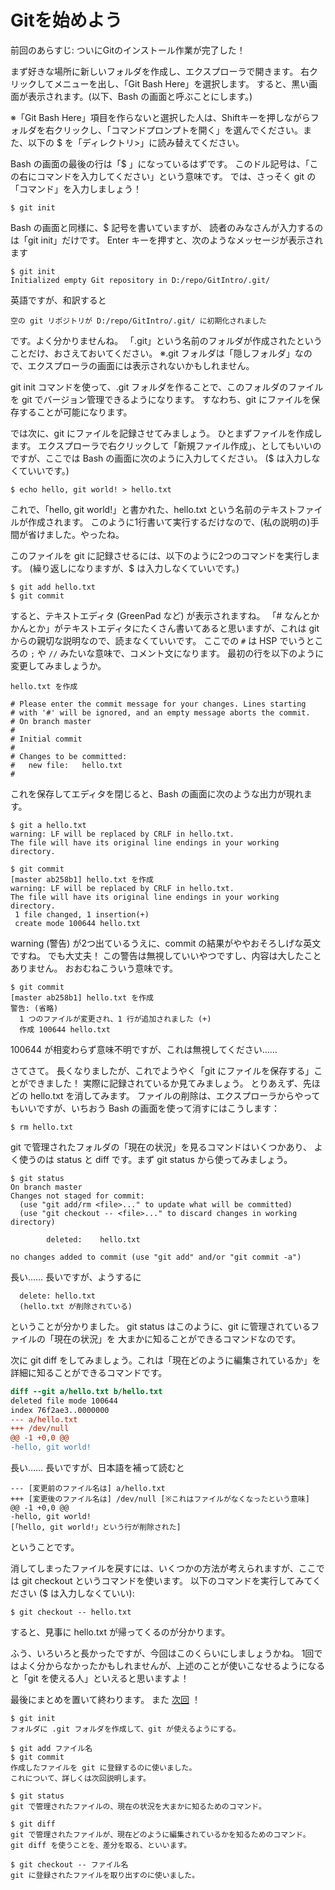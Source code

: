 # Gitを始めよう

前回のあらすじ: ついにGitのインストール作業が完了した！

まず好きな場所に新しいフォルダを作成し、エクスプローラで開きます。
右クリックしてメニューを出し、「Git Bash Here」を選択します。
すると、黒い画面が表示されます。(以下、Bash の画面と呼ぶことにします。)

※「Git Bash Here」項目を作らないと選択した人は、Shiftキーを押しながらフォルダを右クリックし、「コマンドプロンプトを開く」を選んでください。また、以下の $ を「ディレクトリ>」に読み替えてください。

Bash の画面の最後の行は「$ 」になっているはずです。
このドル記号は、「この右にコマンドを入力してください」という意味です。
では、さっそく git の「コマンド」を入力しましょう！

```
$ git init
```

Bash の画面と同様に、$ 記号を書いていますが、
読者のみなさんが入力するのは「git init」だけです。
Enter キーを押すと、次のようなメッセージが表示されます

```
$ git init
Initialized empty Git repository in D:/repo/GitIntro/.git/
```

英語ですが、和訳すると

```
空の git リポジトリが D:/repo/GitIntro/.git/ に初期化されました
```

です。よく分かりませんね。
「.git」という名前のフォルダが作成されたということだけ、おさえておいてください。
※.git フォルダは「隠しフォルダ」なので、エクスプローラの画面には表示されないかもしれません。

git init コマンドを使って、.git フォルダを作ることで、このフォルダのファイルを git でバージョン管理できるようになります。
すなわち、git にファイルを保存することが可能になります。

では次に、git にファイルを記録させてみましょう。
ひとまずファイルを作成します。
エクスプローラで右クリックして「新規ファイル作成」、としてもいいのですが、ここでは Bash の画面に次のように入力してください。
($ は入力しなくていいです。)

```
$ echo hello, git world! > hello.txt
```

これで、「hello, git world!」と書かれた、hello.txt という名前のテキストファイルが作成されます。
このように1行書いて実行するだけなので、(私の説明の)手間が省けました。やったね。

このファイルを git に記録させるには、以下のように2つのコマンドを実行します。
(繰り返しになりますが、$ は入力しなくていいです。)

```
$ git add hello.txt
$ git commit
```

すると、テキストエディタ (GreenPad など) が表示されますね。
「# なんとかかんとか」がテキストエディタにたくさん書いてあると思いますが、これは git からの親切な説明なので、読まなくていいです。
ここでの `#` は HSP でいうところの `;` や `//` みたいな意味で、コメント文になります。
最初の行を以下のように変更してみましょうか。

```
hello.txt を作成

# Please enter the commit message for your changes. Lines starting
# with '#' will be ignored, and an empty message aborts the commit.
# On branch master
#
# Initial commit
#
# Changes to be committed:
#	new file:   hello.txt
#
```

これを保存してエディタを閉じると、Bash の画面に次のような出力が現れます。

```
$ git a hello.txt
warning: LF will be replaced by CRLF in hello.txt.
The file will have its original line endings in your working directory.

$ git commit
[master ab258b1] hello.txt を作成
warning: LF will be replaced by CRLF in hello.txt.
The file will have its original line endings in your working directory.
 1 file changed, 1 insertion(+)
 create mode 100644 hello.txt
```

warning (警告) が2つ出ているうえに、commit の結果がややおそろしげな英文ですね。
でも大丈夫！
この警告は無視していいやつですし、内容は大したことありません。
おおむねこういう意味です。

```
$ git commit
[master ab258b1] hello.txt を作成
警告: (省略)
  1 つのファイルが変更され、1 行が追加されました (+)
  作成 100644 hello.txt
```

100644 が相変わらず意味不明ですが、これは無視してください……

さてさて。
長くなりましたが、これでようやく「git にファイルを保存する」ことができました！
実際に記録されているか見てみましょう。
とりあえず、先ほどの hello.txt を消してみます。
ファイルの削除は、エクスプローラからやってもいいですが、いちおう Bash の画面を使って消すにはこうします：

```
$ rm hello.txt
```

git で管理されたフォルダの「現在の状況」を見るコマンドはいくつかあり、
よく使うのは status と diff です。まず git status から使ってみましょう。

```
$ git status
On branch master
Changes not staged for commit:
  (use "git add/rm <file>..." to update what will be committed)
  (use "git checkout -- <file>..." to discard changes in working directory)

        deleted:    hello.txt

no changes added to commit (use "git add" and/or "git commit -a")
```

長い……
長いですが、ようするに

```
  delete: hello.txt
  (hello.txt が削除されている)
```

ということが分かりました。
git status はこのように、git に管理されているファイルの「現在の状況」を
大まかに知ることができるコマンドなのです。

次に git diff をしてみましょう。これは「現在どのように編集されているか」を
詳細に知ることができるコマンドです。

```diff
diff --git a/hello.txt b/hello.txt
deleted file mode 100644
index 76f2ae3..0000000
--- a/hello.txt
+++ /dev/null
@@ -1 +0,0 @@
-hello, git world!
```

長い……
長いですが、日本語を補って読むと

```
--- [変更前のファイル名は] a/hello.txt
+++ [変更後のファイル名は] /dev/null [※これはファイルがなくなったという意味]
@@ -1 +0,0 @@
-hello, git world!
[「hello, git world!」という行が削除された]
```

ということです。

消してしまったファイルを戻すには、いくつかの方法が考えられますが、ここでは git checkout というコマンドを使います。
以下のコマンドを実行してみてください ($ は入力しなくていい):

```
$ git checkout -- hello.txt
```

すると、見事に hello.txt が帰ってくるのが分かります。

ふう、いろいろと長かったですが、今回はこのくらいにしましょうかね。
1回ではよく分からなかったかもしれませんが、上述のことが使いこなせるようになると「git を使える人」といえると思いますよ！

最後にまとめを置いて終わります。
また [次回](chapter4.md) ！

```
$ git init
フォルダに .git フォルダを作成して、git が使えるようにする。

$ git add ファイル名
$ git commit
作成したファイルを git に登録するのに使いました。
これについて、詳しくは次回説明します。

$ git status
git で管理されたファイルの、現在の状況を大まかに知るためのコマンド。

$ git diff
git で管理されたファイルが、現在どのように編集されているかを知るためのコマンド。
git diff を使うことを、差分を取る、といいます。

$ git checkout -- ファイル名
git に登録されたファイルを取り出すのに使いました。
```
